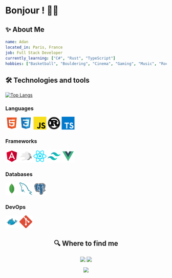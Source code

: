 # Bonjour ! 🥖🥐

## ✨ About Me

```yaml
name: Adan
located_in: Paris, France
job: Full Stack Developer
currently_learning: ["C#", "Rust", "TypeScript"]
hobbies: ["Basketball", "Bouldering", "Cinema", "Gaming", "Music", "Rock Climbing", "Skateboarding"]
```

## 🛠 Technologies and tools

[![Top Langs](https://github-readme-stats.vercel.app/api/top-langs/?username=adan-ea&layout=compact&theme=dark)](https://github.com/anuraghazra/github-readme-stats)

### Languages

<code><img title="HTML" height="40" src="images/html.svg"></code>
<code><img title="CSS" height="40" src="images/css.svg"></code>
<code><img title="JavaScript" height="40" src="images/js.svg"></code>
<code><img title="Rust" height="40" src="images/rust.svg"></code>
<code><img title="TypeScript" height="40" src="images/ts.svg"></code>

### Frameworks

<code><img title="Angular" height="40" src="images/angular.svg"></code>
<code><img title="Bevy" height="40" src="images/bevy_bird_dark.svg"></code>
<code><img title="React/React Native" height="40" src="images/react.svg"></code>
<code><img title="TailwindCSS" height="40" src="images/tailwindcss.svg"></code>
<code><img title="VueJS" height="40" src="images/vue.svg"></code>

### Databases

<code><img title="mongo" height="40" src="images/mongo.svg"></code>
<code><img title="mysql" height="40" src="images/mysql.svg"></code>
<code><img title="pgsql" height="40" src="images/pgsql.svg"></code>

### DevOps

<code><img title="docker" height="40" src="images/docker.svg"></code>
<code><img title="git" height="40" src="images/git.svg"></code>

## <p align="center">🔍 Where to find me </p>

<p align="center">
<a href="https://discord.gg/Addyt4QysP"><img src="https://img.shields.io/badge/discord-5869e9.svg?&style=for-the-badge&logo=discord&logoColor=white" height=25></a>
<a href="mailto:YOURCOMPANY@adan-ea.net"><img src="https://img.shields.io/badge/YOURNAME-@adan--ea.net-6D4AFF.svg?&style=for-the-badge&logo=protonmail&logoColor=white" height=25></a>
</p>

<p align="center">
  <img src="https://capsule-render.vercel.app/api?type=waving&color=gradient&height=100&section=footer"/>
</p>
